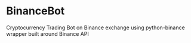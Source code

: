 # BinanceBot
Cryptocurrency Trading Bot on Binance exchange using python-binance wrapper built around Binance API
